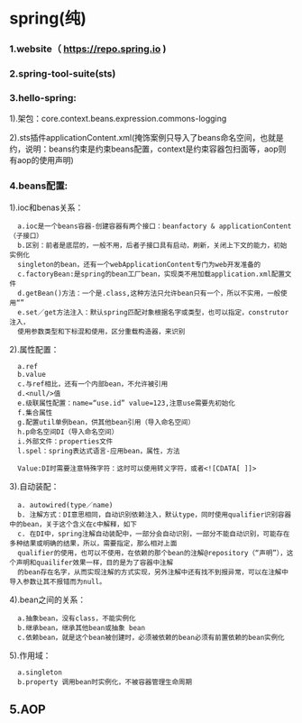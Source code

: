 spring(纯)
=========

### 1.website（ https://repo.spring.io )

### 2.spring-tool-suite(sts)

### 3.hello-spring:

1).架包：core.context.beans.expression.commons-logging

2).sts插件applicationContent.xml(掩饰案例只导入了beans命名空间，也就是约，说明：beans约束是约束beans配置，context是约束容器包扫面等，aop则有aop的使用声明)

### 4.beans配置:

1).ioc和benas关系： 

      a.ioc是一个beans容器-创建容器有两个接口：beanfactory & applicationContent（子接口）
      b.区别：前者是底层的，一般不用，后者子接口具有启动，刷新，关闭上下文的能力，初始实例化
      singleton的bean，还有一个webApplicationContent专门为web开发准备的
      c.factoryBean:是spring的bean工厂bean，实现类不用加载application.xml配置文件
      d.getBean()方法：一个是.class,这种方法只允许bean只有一个，所以不实用，一般使用“”
      e.set／get方法注入：默认spring匹配对象根据名字或类型，也可以指定，construtor注入，
      使用参数类型和下标混和使用，区分重载构造器，来识别

2).属性配置：

      a.ref
      b.value
      c.与ref相比，还有一个内部bean，不允许被引用
      d.<null/>值
      e.级联属性配置：name=“use.id” value=123,注意use需要先初始化
      f.集合属性
      g.配置util单例bean，供其他bean引用（导入命名空间）
      h.p命名空间DI（导入命名空间）
      i.外部文件：properties文件
      l.spel：spring表达式语言-应用bean，属性，方法
      
      Value:DI时需要注意特殊字符：这时可以使用转义字符，或者<![CDATA[ ]]>
  
  3).自动装配：

      a. autowired(type／name)
      b. 注解方式：DI意思相同，自动识别依赖注入，默认type，同时使用qualifier识别容器中的bean，关于这个含义在c中解释，如下
      c. 在DI中，spring注解自动装配中，一部分会自动识别，一部分不能自动识别，可能存在多种结果或明确的结果，所以，需要指定，那么相对上面
      qualifier的使用，也可以不使用，在依赖的那个bean的注解@repository（“声明”），这个声明和quailifer效果一样，目的是为了容器中注解
      的bean存在名字，从而实现注解的方式实现，另外注解中还有找不到报异常，可以在注解中导入参数让其不报错而为null。
      
  4).bean之间的关系：
      
      a.抽象bean，没有class，不能实例化
      b.继承bean，继承其他bean或抽象 bean
      c.依赖bean，就是这个bean被创建时，必须被依赖的bean必须有前置依赖的bean实例化
      
  5).作用域：
  
      a.singleton
      b.property 调用bean时实例化，不被容器管理生命周期
      
      
## 5.AOP


      
  
